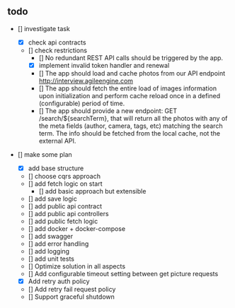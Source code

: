 todo
----

- [] investigate task  
    - [x] check api contracts  
    - [] check restrictions  
        - [] No redundant REST API calls should be triggered by the app.  
        - [x] implement invalid token handler and renewal
        - [] The app should load and cache photos from our API endpoint http://interview.agileengine.com  
        - [] The app should fetch the entire load of images information upon initialization and perform cache reload once in a defined (configurable) period of time.  
        - [] The app should provide a new endpoint: GET /search/${searchTerm}, that will return all the photos with any of the meta fields (author, camera, tags, etc) matching the search term. The info should be fetched from the local cache, not the external API.
    
- [] make some plan  
    - [x] add base structure  
    - [] choose cqrs approach
    - [] add fetch logic on start  
      - [] add basic approach but extensible  
    - [] add save logic  
    - [] add public api contract  
    - [] add public api controllers  
    - [] add public fetch logic  
    - [] add docker + docker-compose
    - [] add swagger
    - [] add error handling
    - [] add logging
    - [] add unit tests
    - [] Optimize solution in all aspects
    - [] Add configurable timeout setting between get picture requests 
    - [x] Add retry auth policy  
    - [] Add retry fail request policy  
    - [] Support graceful shutdown  
